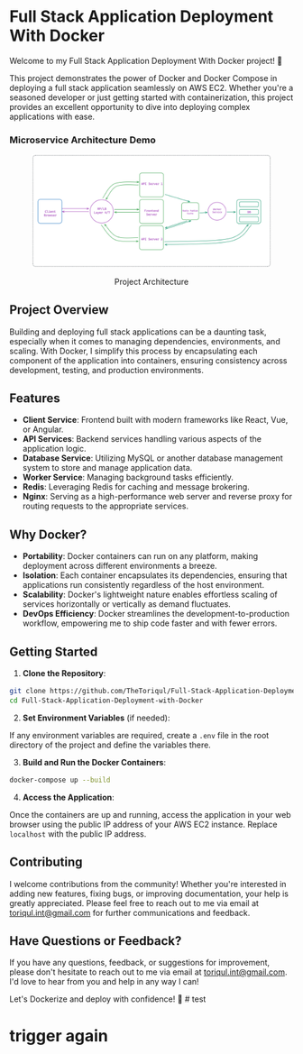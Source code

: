 # Full Stack Application Deployment With Docker

Welcome to my Full Stack Application Deployment With Docker project! 🚀

This project demonstrates the power of Docker and Docker Compose in deploying a full stack application seamlessly on AWS EC2. Whether you're a seasoned developer or just getting started with containerization, this project provides an excellent opportunity to dive into deploying complex applications with ease.


### Microservice Architecture Demo

<figure > 
<p align="center">
  <img src="./project-architecture.png" alt="project architecture" />
  <p align="center">Project Architecture</p> 
</p>
</figure>

## Project Overview

Building and deploying full stack applications can be a daunting task, especially when it comes to managing dependencies, environments, and scaling. With Docker, I simplify this process by encapsulating each component of the application into containers, ensuring consistency across development, testing, and production environments.

## Features

- **Client Service**: Frontend built with modern frameworks like React, Vue, or Angular.
- **API Services**: Backend services handling various aspects of the application logic.
- **Database Service**: Utilizing MySQL or another database management system to store and manage application data.
- **Worker Service**: Managing background tasks efficiently.
- **Redis**: Leveraging Redis for caching and message brokering.
- **Nginx**: Serving as a high-performance web server and reverse proxy for routing requests to the appropriate services.

## Why Docker?

- **Portability**: Docker containers can run on any platform, making deployment across different environments a breeze.
- **Isolation**: Each container encapsulates its dependencies, ensuring that applications run consistently regardless of the host environment.
- **Scalability**: Docker's lightweight nature enables effortless scaling of services horizontally or vertically as demand fluctuates.
- **DevOps Efficiency**: Docker streamlines the development-to-production workflow, empowering me to ship code faster and with fewer errors.

## Getting Started

1. **Clone the Repository**:

```bash
git clone https://github.com/TheToriqul/Full-Stack-Application-Deployment-with-Docker.git
cd Full-Stack-Application-Deployment-with-Docker
```

2. **Set Environment Variables** (if needed):

If any environment variables are required, create a `.env` file in the root directory of the project and define the variables there.

3. **Build and Run the Docker Containers**:

```bash
docker-compose up --build
```

4. **Access the Application**:

Once the containers are up and running, access the application in your web browser using the public IP address of your AWS EC2 instance. Replace `localhost` with the public IP address.

## Contributing

I welcome contributions from the community! Whether you're interested in adding new features, fixing bugs, or improving documentation, your help is greatly appreciated. Please feel free to reach out to me via email at [toriqul.int@gmail.com](mailto:toriqul.int@gmail.com) for further communications and feedback.

## Have Questions or Feedback?

If you have any questions, feedback, or suggestions for improvement, please don't hesitate to reach out to me via email at [toriqul.int@gmail.com](mailto:toriqul.int@gmail.com). I'd love to hear from you and help in any way I can!

Let's Dockerize and deploy with confidence! 🐳 # test
# trigger again
